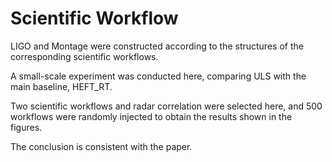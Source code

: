 # Scientific Workflow

LIGO and Montage were constructed according to the structures of the corresponding scientific workflows.

A small-scale experiment was conducted here, comparing ULS with the main baseline, HEFT_RT. 

Two scientific workflows and radar correlation were selected here, and 500 workflows were randomly injected to obtain the results shown in the figures.

The conclusion is consistent with the paper.
